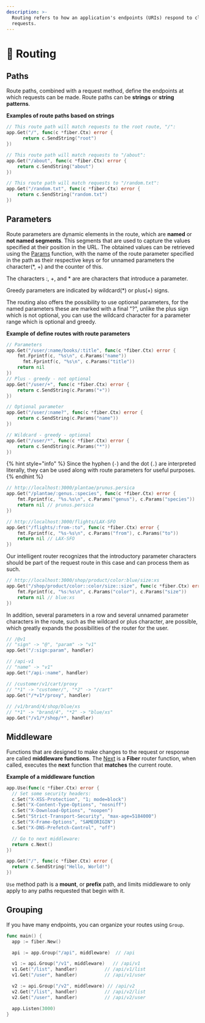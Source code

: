 ```yaml
---
description: >-
  Routing refers to how an application's endpoints (URIs) respond to client
  requests.
---
```


# 🔌 Routing

## Paths

Route paths, combined with a request method, define the endpoints at which requests can be made. Route paths can be **strings** or **string patterns**.

**Examples of route paths based on strings**

```go
// This route path will match requests to the root route, "/":
app.Get("/", func(c *fiber.Ctx) error {
      return c.SendString("root")
})

// This route path will match requests to "/about":
app.Get("/about", func(c *fiber.Ctx) error {
    return c.SendString("about")
})

// This route path will match requests to "/random.txt":
app.Get("/random.txt", func(c *fiber.Ctx) error {
    return c.SendString("random.txt")
})
```

## Parameters

Route parameters are dynamic elements in the route, which are **named** or **not named segments**. This segments that are used to capture the values specified at their position in the URL. The obtained values can be retrieved using the [Params](https://fiber.wiki/context#params) function, with the name of the route parameter specified in the path as their respective keys or for unnamed parameters the character(*, +) and the counter of this.

The characters :, +, and * are are characters that introduce a parameter.

Greedy parameters are indicated by wildcard(*) or plus(+) signs.

The routing also offers the possibility to use optional parameters, for the named parameters these are marked with a final "?", unlike the plus sign which is not optional, you can use the wildcard character for a parameter range which is optional and greedy.

**Example of define routes with route parameters**

```go
// Parameters
app.Get("/user/:name/books/:title", func(c *fiber.Ctx) error {
    fmt.Fprintf(c, "%s\n", c.Params("name"))
	  fmt.Fprintf(c, "%s\n", c.Params("title"))
    return nil
})
// Plus - greedy - not optional
app.Get("/user/+", func(c *fiber.Ctx) error {
    return c.SendString(c.Params("+"))
})

// Optional parameter
app.Get("/user/:name?", func(c *fiber.Ctx) error {
    return c.SendString(c.Params("name"))
})

// Wildcard - greedy - optional
app.Get("/user/*", func(c *fiber.Ctx) error {
    return c.SendString(c.Params("*"))
})
```

{% hint style="info" %}
Since the hyphen \(`-`\) and the dot \(`.`\) are interpreted literally, they can be used along with route parameters for useful purposes.
{% endhint %}

```go
// http://localhost:3000/plantae/prunus.persica
app.Get("/plantae/:genus.:species", func(c *fiber.Ctx) error {
    fmt.Fprintf(c, "%s.%s\n", c.Params("genus"), c.Params("species"))
    return nil // prunus.persica
})
```

```go
// http://localhost:3000/flights/LAX-SFO
app.Get("/flights/:from-:to", func(c *fiber.Ctx) error {
    fmt.Fprintf(c, "%s-%s\n", c.Params("from"), c.Params("to"))
    return nil // LAX-SFO
})
```

Our intelligent router recognizes that the introductory parameter characters should be part of the request route in this case and can process them as such.
```go
// http://localhost:3000/shop/product/color:blue/size:xs
app.Get("/shop/product/color::color/size::size", func(c *fiber.Ctx) error {
    fmt.Fprintf(c, "%s:%s\n", c.Params("color"), c.Params("size"))
    return nil // blue:xs
})
```

In addition, several parameters in a row and several unnamed parameter characters in the route, such as the wildcard or plus character, are possible, which greatly expands the possibilities of the router for the user.
```go
// /@v1
// "sign" -> "@", "param" -> "v1"
app.Get("/:sign:param", handler)

// /api-v1
// "name" -> "v1" 
app.Get("/api-:name", handler)

// /customer/v1/cart/proxy
// "*1" -> "customer/", "*2" -> "/cart"
app.Get("/*v1*/proxy", handler)
  
// /v1/brand/4/shop/blue/xs
// "*1" -> "brand/4", "*2" -> "blue/xs"
app.Get("/v1/*/shop/*", handler)
```

## Middleware

Functions that are designed to make changes to the request or response are called **middleware functions**. The [Next](https://github.com/gofiber/docs/tree/34729974f7d6c1d8363076e7e88cd71edc34a2ac/context/README.md#next) is a **Fiber** router function, when called, executes the **next** function that **matches** the current route.

**Example of a middleware function**

```go
app.Use(func(c *fiber.Ctx) error {
  // Set some security headers:
  c.Set("X-XSS-Protection", "1; mode=block")
  c.Set("X-Content-Type-Options", "nosniff")
  c.Set("X-Download-Options", "noopen")
  c.Set("Strict-Transport-Security", "max-age=5184000")
  c.Set("X-Frame-Options", "SAMEORIGIN")
  c.Set("X-DNS-Prefetch-Control", "off")

  // Go to next middleware:
  return c.Next()
})

app.Get("/", func(c *fiber.Ctx) error {
  return c.SendString("Hello, World!")
})
```

`Use` method path is a **mount**, or **prefix** path, and limits middleware to only apply to any paths requested that begin with it.

## Grouping

If you have many endpoints, you can organize your routes using `Group`.

```go
func main() {
  app := fiber.New()

  api := app.Group("/api", middleware)  // /api

  v1 := api.Group("/v1", middleware)   // /api/v1
  v1.Get("/list", handler)          // /api/v1/list
  v1.Get("/user", handler)          // /api/v1/user

  v2 := api.Group("/v2", middleware) // /api/v2
  v2.Get("/list", handler)          // /api/v2/list
  v2.Get("/user", handler)          // /api/v2/user

  app.Listen(3000)
}
```

